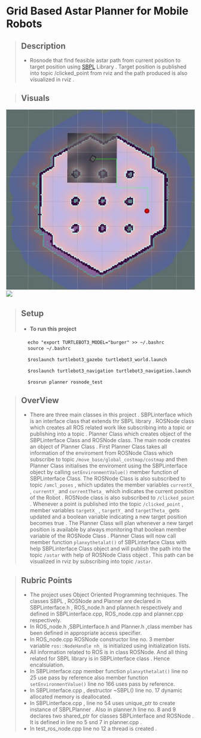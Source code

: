 # Grid Based Astar Planner for Mobile Robots 


> ## Description
> - Rosnode that find feasible astar path from current position to target position using [SBPL](http://www.ros.org/wiki/sbpl) Library . Target position is published into topic /clicked_point from rviz and the path produced is also visualized in rviz .

> ## Visuals
![](images/path.png)
![](images/udacity.gif)


> ## Setup
> - #### To run this project

```shell
        echo "export TURTLEBOT3_MODEL="burger" >> ~/.bashrc
        source ~/.bashrc
```
```shell
        $roslaunch turtlebot3_gazebo turtlebot3_world.launch 
```
```shell
        $roslaunch turtlebot3_navigation turtlebot3_navigation.launch
```
```shell
        $rosrun planner rosnode_test
```

> ## OverView
> - There are three main classes in this project . SBPLinterface which is an interface class that extends thr SBPL library . ROSNode class which creates all ROS related work like subscribing into a topic or publishing into a topic . Planner Class which creates  object of the SBPLinterface Class and ROSNode class. The main node creates an object of Planner Class . First Planner Class takes all information of the enviroment from ROSNode Class which subscribe to topic `/move_base/global_costmap/costmap` and then Planner Class initialises the enviroment using the SBPLinterface object by calling `setEnvironmentValue()` member function of SBPLinterface Class. The ROSNode Class is also subscribed to  topic `/amcl_poses` , which updates the member variables `currentX_` , `currentY_` and `currentTheta_` which indicates the current position of the Robot . ROSNode class is also subscribed to `/clicked_point` . Whenever a point is published into the topic `/clicked_point` , member variables `targetX_` , `targetY_` and `targetTheta_` gets updated and a boolean variable indicating a new target position becomes true . The Planner Class will plan whenever a new target position is available by always monitoring that boolean member variable of the ROSNode Class . Planner Class will now call member function `planxythetalat()` of SBPLinterface Class with help SBPLinterface Class object and will publish the path into the topic `/astar` with help of ROSNode Class object . This path can be visualized in rviz by subscribing into topic `/astar`.

> ## Rubric Points
>
> - The project uses Object Oriented Programming techniques. The classes SBPL , ROSNode and Planner are declared in SBPLinterface.h , ROS_node.h and planner.h respectively and defined in SBPLinterface.cpp, ROS_node.cpp and planner.cpp respectively.
> - In ROS_node.h ,SBPLinterface.h and Planner.h ,class member has been defined in appropriate access specifier.
> - In ROS_node.cpp ROSNode constructor line no. 3 member variable `ros::NodeHandle nh_` is initialized using initialization lists. 
> - All information related to ROS is in class ROSNode. And all thing related for SBPL library is in SBPLinterface class . Hence encalsulation.
> - In SBPLinterface.cpp member function `planxythetalat()` line no 25  use pass by reference also member function `setEnvironmentValue()` line no 166 uses pass by reference.
> - In SBPLinterface.cpp , destructor ~SBPL() line no. 17 dynamic allocated memory is deallocated.
> - In SBPLinterface.cpp ,  line no 54  uses unique_ptr to create instance of SBPLPlanner . Also in planner.h line no. 8 and 9 declares two shared_ptr for classes SBPLinterface and ROSNode . It is defined in line no 5 snd 7 in planner.cpp .
> - In test_ros_node.cpp line no 12 a thread is created .
